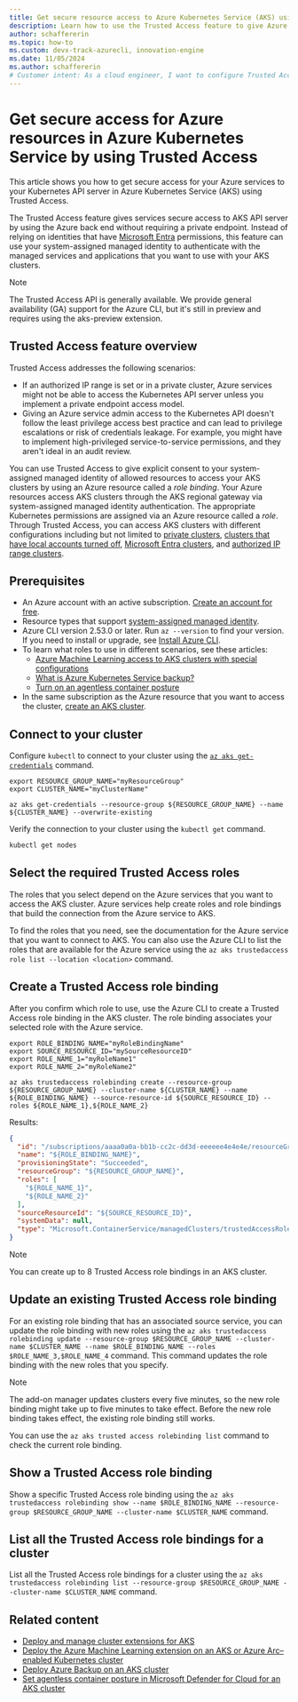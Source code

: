 ```yaml
---
title: Get secure resource access to Azure Kubernetes Service (AKS) using Trusted Access
description: Learn how to use the Trusted Access feature to give Azure resources access to Azure Kubernetes Service (AKS) clusters.
author: schaffererin
ms.topic: how-to
ms.custom: devx-track-azurecli, innovation-engine
ms.date: 11/05/2024
ms.author: schaffererin
# Customer intent: As a cloud engineer, I want to configure Trusted Access for my Azure Kubernetes Service clusters, so that I can securely manage access for Azure resources without relying on private endpoints or elevated permissions.
---
```


# Get secure access for Azure resources in Azure Kubernetes Service by using Trusted Access

This article shows you how to get secure access for your Azure services to your Kubernetes API server in Azure Kubernetes Service (AKS) using Trusted Access.

The Trusted Access feature gives services secure access to AKS API server by using the Azure back end without requiring a private endpoint. Instead of relying on identities that have [Microsoft Entra](/azure/active-directory/fundamentals/active-directory-whatis) permissions, this feature can use your system-assigned managed identity to authenticate with the managed services and applications that you want to use with your AKS clusters.

> [!NOTE]
> The Trusted Access API is generally available. We provide general availability (GA) support for the Azure CLI, but it's still in preview and requires using the aks-preview extension.

## Trusted Access feature overview

Trusted Access addresses the following scenarios:

* If an authorized IP range is set or in a private cluster, Azure services might not be able to access the Kubernetes API server unless you implement a private endpoint access model.
* Giving an Azure service admin access to the Kubernetes API doesn't follow the least privilege access best practice and can lead to privilege escalations or risk of credentials leakage. For example, you might have to implement high-privileged service-to-service permissions, and they aren't ideal in an audit review.

You can use Trusted Access to give explicit consent to your system-assigned managed identity of allowed resources to access your AKS clusters by using an Azure resource called a *role binding*. Your Azure resources access AKS clusters through the AKS regional gateway via system-assigned managed identity authentication. The appropriate Kubernetes permissions are assigned via an Azure resource called a *role*. Through Trusted Access, you can access AKS clusters with different configurations including but not limited to [private clusters](private-clusters.md), [clusters that have local accounts turned off](manage-local-accounts-managed-azure-ad.md#disable-local-accounts), [Microsoft Entra clusters](azure-ad-integration-cli.md), and [authorized IP range clusters](api-server-authorized-ip-ranges.md).

## Prerequisites

* An Azure account with an active subscription. [Create an account for free](https://azure.microsoft.com/pricing/purchase-options/azure-account?cid=msft_learn).
* Resource types that support [system-assigned managed identity](/azure/active-directory/managed-identities-azure-resources/overview).
* Azure CLI version 2.53.0 or later. Run `az --version` to find your version. If you need to install or upgrade, see [Install Azure CLI][azure-cli-install].
* To learn what roles to use in different scenarios, see these articles:
  * [Azure Machine Learning access to AKS clusters with special configurations](https://github.com/Azure/AML-Kubernetes/blob/master/docs/azureml-aks-ta-support.md)
  * [What is Azure Kubernetes Service backup?][aks-azure-backup]
  * [Turn on an agentless container posture](/azure/defender-for-cloud/concept-agentless-containers)
* In the same subscription as the Azure resource that you want to access the cluster, [create an AKS cluster](tutorial-kubernetes-deploy-cluster.md).

## Connect to your cluster

Configure `kubectl` to connect to your cluster using the [`az aks get-credentials`][az-aks-get-credentials] command.

```azurecli-interactive
export RESOURCE_GROUP_NAME="myResourceGroup"
export CLUSTER_NAME="myClusterName"

az aks get-credentials --resource-group ${RESOURCE_GROUP_NAME} --name ${CLUSTER_NAME} --overwrite-existing
```

Verify the connection to your cluster using the `kubectl get` command.

```bash
kubectl get nodes
```

## Select the required Trusted Access roles

The roles that you select depend on the Azure services that you want to access the AKS cluster. Azure services help create roles and role bindings that build the connection from the Azure service to AKS.

To find the roles that you need, see the documentation for the Azure service that you want to connect to AKS. You can also use the Azure CLI to list the roles that are available for the Azure service using the `az aks trustedaccess role list --location <location>` command.

## Create a Trusted Access role binding

After you confirm which role to use, use the Azure CLI to create a Trusted Access role binding in the AKS cluster. The role binding associates your selected role with the Azure service.

```azurecli-interactive
export ROLE_BINDING_NAME="myRoleBindingName"
export SOURCE_RESOURCE_ID="mySourceResourceID"
export ROLE_NAME_1="myRoleName1"
export ROLE_NAME_2="myRoleName2"

az aks trustedaccess rolebinding create --resource-group ${RESOURCE_GROUP_NAME} --cluster-name ${CLUSTER_NAME} --name ${ROLE_BINDING_NAME} --source-resource-id ${SOURCE_RESOURCE_ID} --roles ${ROLE_NAME_1},${ROLE_NAME_2}
```

Results:

<!-- expected_similarity=0.3 -->

```json
{
  "id": "/subscriptions/aaaa0a0a-bb1b-cc2c-dd3d-eeeeee4e4e4e/resourceGroups/${RESOURCE_GROUP_NAME}/providers/Microsoft.ContainerService/managedClusters/${CLUSTER_NAME}/trustedAccessRoleBindings/${ROLE_BINDING_NAME}",
  "name": "${ROLE_BINDING_NAME}",
  "provisioningState": "Succeeded",
  "resourceGroup": "${RESOURCE_GROUP_NAME}",
  "roles": [
    "${ROLE_NAME_1}",
    "${ROLE_NAME_2}"
  ],
  "sourceResourceId": "${SOURCE_RESOURCE_ID}",
  "systemData": null,
  "type": "Microsoft.ContainerService/managedClusters/trustedAccessRoleBindings"
}
```

> [!NOTE]
> You can create up to 8 Trusted Access role bindings in an AKS cluster.

## Update an existing Trusted Access role binding

For an existing role binding that has an associated source service, you can update the role binding with new roles using the `az aks trustedaccess rolebinding update --resource-group $RESOURCE_GROUP_NAME --cluster-name $CLUSTER_NAME --name $ROLE_BINDING_NAME --roles $ROLE_NAME_3,$ROLE_NAME_4` command. This command updates the role binding with the new roles that you specify.

> [!NOTE]
> The add-on manager updates clusters every five minutes, so the new role binding might take up to five minutes to take effect. Before the new role binding takes effect, the existing role binding still works.
>
> You can use the `az aks trusted access rolebinding list` command to check the current role binding.

## Show a Trusted Access role binding

Show a specific Trusted Access role binding using the `az aks trustedaccess rolebinding show --name $ROLE_BINDING_NAME --resource-group $RESOURCE_GROUP_NAME --cluster-name $CLUSTER_NAME` command.

## List all the Trusted Access role bindings for a cluster

List all the Trusted Access role bindings for a cluster using the `az aks trustedaccess rolebinding list --resource-group $RESOURCE_GROUP_NAME --cluster-name $CLUSTER_NAME` command.

## Related content

* [Deploy and manage cluster extensions for AKS](cluster-extensions.md)
* [Deploy the Azure Machine Learning extension on an AKS or Azure Arc&#8211;enabled Kubernetes cluster](/azure/machine-learning/how-to-deploy-kubernetes-extension)
* [Deploy Azure Backup on an AKS cluster](/azure/backup/azure-kubernetes-service-backup-overview)
* [Set agentless container posture in Microsoft Defender for Cloud for an AKS cluster](/azure/defender-for-cloud/concept-agentless-containers)

<!-- LINKS -->

[az-feature-register]: /cli/azure/feature#az-feature-register
[az-feature-show]: /cli/azure/feature#az-feature-show
[az-provider-register]: /cli/azure/provider#az-provider-register
[aks-azure-backup]: /azure/backup/azure-kubernetes-service-backup-overview
[azure-cli-install]: /cli/azure/install-azure-cli
[az-aks-get-credentials]: /cli/azure/aks#az-aks-get-credentials

